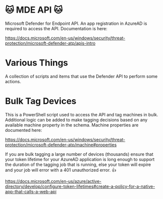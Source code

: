 # :cat: MDE API :cat:
Microsoft Defender for Endpoint API.  An app registration in AzureAD is required to access the API. Documentation is here:

https://docs.microsoft.com/en-us/windows/security/threat-protection/microsoft-defender-atp/apis-intro

# Various Things
A collection of scripts and items that use the Defender API to perform some actions.

# Bulk Tag Devices
This is a PowerShell script used to access the API and tag machines in bulk.  Additional logic can be added to make tagging decisions based on any available machine property in the schema. Machine properties are documented here:

https://docs.microsoft.com/en-us/windows/security/threat-protection/microsoft-defender-atp/machine#properties

If you are bulk tagging a large number of devices (thousands) ensure that your token lifetime for your AzureAD application is long enough to support the duration of the tagging job that is running, else your token will expire and your job will error with a 401 unauthorized error. :thumbsup:

https://docs.microsoft.com/en-us/azure/active-directory/develop/configure-token-lifetimes#create-a-policy-for-a-native-app-that-calls-a-web-api
